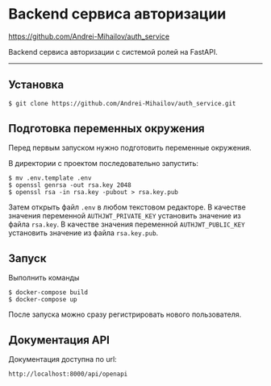 # Backend сервиса авторизации

https://github.com/Andrei-Mihailov/auth_service

Backend сервиса авторизации с системой ролей на FastAPI.

---

## Установка

```bash
$ git clone https://github.com/Andrei-Mihailov/auth_service.git
```


## Подготовка переменных окружения
Перед первым запуском нужно подготовить переменные окружения.

В директории с проектом последовательно запустить:

```shell
$ mv .env.template .env
$ openssl genrsa -out rsa.key 2048
$ openssl rsa -in rsa.key -pubout > rsa.key.pub
```
Затем открыть файл `.env` в любом текстовом редакторе. 
В качестве значения переменной `AUTHJWT_PRIVATE_KEY` установить значение из файла `rsa.key`.
В качестве значения переменной `AUTHJWT_PUBLIC_KEY` установить значение из файла `rsa.key.pub`.


## Запуск

Выполнить команды

```console
$ docker-compose build
$ docker-compose up
```

После запуска можно сразу регистрировать нового пользователя.


## Документация API

Документация доступна по url: 
```
http://localhost:8000/api/openapi
```
